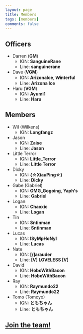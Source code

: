```yaml
---
layout: page
title: Members
tags: [members]
comments: false
---
```


## Officers

* Darren (<b class='officer'>GM</b>)
  * IGN: <b>SanguineRane</b>
  * Line: <b>sanguinerane</b>
* Dave (<b class='officer'>VGM</b>)
  * IGN: <b>ArizonaIce</b>, <b>W̶interful</b>
  * Line: <b>Arizona Ice</b>
* Haru (<b class='officer'>VGM</b>)
  * IGN: <b>Ayumi1</b>
  * Line: <b>Haru</b>

## Members

* Wil (Wilkens)
  * IGN: <b>Longfangz</b>
* Jason
  * IGN: <b>Zaise</b>
  * Line: <b>Jason</b>
* Little Terror
  * IGN: <b>Little_Terror</b>
  * Line: <b>Little Terror</b>
* Dicky
  * IGN: <b>{☆XiauPing☆}</b>
  * Line: <b>Dicky</b>
* Gabe (Gabriel)
  * IGN: <b>OMG_Gogoing</b>, <b>Yaph's</b>
  * Line: <b>Gabriel</b>
* Logan
  * IGN: <b>Chaoxic</b>
  * Line: <b>Logan</b>
* Tin
  * IGN: <b>Sntinman</b>
  * Line: <b>Sntinman</b>
* Lucas
  * IGN: <b>lSyMpHoNyl</b>
  * Line: <b>Lucas</b>
* Nate
  * IGN: <b>[\/]arauder</b>
  * Line: <b>[V] LOVELESS [V]</b>
* David
  * IGN: <b>HoboWithBacon</b>
  * Line: <b>HoboWithBacon</b>
* Ray
  * IGN: <b>Raymundo22</b>
  * Line: <b>Raymundo22</b>
* Tomo (Tomoyo)
  * IGN: <b>ともちゃん</b>
  * Line: <b>ともちゃん</b>

## <a href="/about#join">Join the team!</a>
